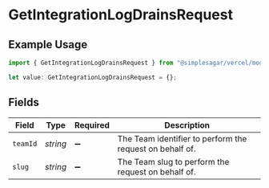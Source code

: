 # GetIntegrationLogDrainsRequest

## Example Usage

```typescript
import { GetIntegrationLogDrainsRequest } from "@simplesagar/vercel/models/getintegrationlogdrainsop.js";

let value: GetIntegrationLogDrainsRequest = {};
```

## Fields

| Field                                                    | Type                                                     | Required                                                 | Description                                              |
| -------------------------------------------------------- | -------------------------------------------------------- | -------------------------------------------------------- | -------------------------------------------------------- |
| `teamId`                                                 | *string*                                                 | :heavy_minus_sign:                                       | The Team identifier to perform the request on behalf of. |
| `slug`                                                   | *string*                                                 | :heavy_minus_sign:                                       | The Team slug to perform the request on behalf of.       |
